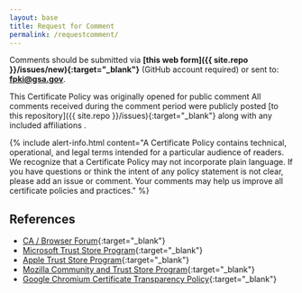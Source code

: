 ```yaml
---
layout: base
title: Request for Comment
permalink: /requestcomment/
---
```

Comments should be submitted via **[this web form]({{ site.repo }}/issues/new){:target="_blank"}** (GitHub account required) or sent to: **[fpki@gsa.gov](mailto:fpki@gsa.gov)**.

This Certificate Policy was originally opened for public comment 
All comments received during the comment period were publicly posted [to this repository]({{ site.repo }}/issues){:target="_blank"} along with any included affiliations .  


{% include alert-info.html content="A Certificate Policy contains technical, operational, and legal terms intended for a particular audience of readers.  We recognize that a Certificate Policy may not incorporate plain language.  If you have questions or think the intent of any policy statement is not clear, please add an issue or comment. Your comments may help us improve all certificate policies and practices." %}

## References
- [CA / Browser Forum](https://cabforum.org/){:target="_blank"}
- [Microsoft Trust Store Program](https://technet.microsoft.com/en-us/library/cc751157.aspx){:target="_blank"}
- [Apple Trust Store Program](https://www.apple.com/certificateauthority/ca_program.html){:target="_blank"}
- [Mozilla Community and Trust Store Program](https://www.mozilla.org/en-US/about/governance/policies/security-group/certs/){:target="_blank"}
- [Google Chromium Certificate Transparency Policy](https://www.chromium.org/Home/chromium-security/certificate-transparency){:target="_blank"}
